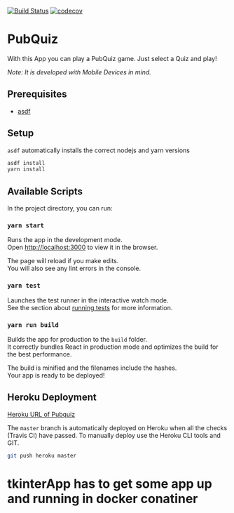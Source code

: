 [![Build Status](https://travis-ci.com/Hacklor/PubQuiz.svg?branch=master)](https://travis-ci.com/Hacklor/PubQuiz)
[![codecov](https://codecov.io/gh/Hacklor/PubQuiz/branch/master/graph/badge.svg)](https://codecov.io/gh/Hacklor/PubQuiz)

# PubQuiz
With this App you can play a PubQuiz game. Just select a Quiz and play!

*Note: It is developed with Mobile Devices in mind.*

## Prerequisites
- [asdf](https://asdf-vm.com/#/core-manage-asdf-vm)

## Setup
`asdf` automatically installs the correct nodejs and yarn versions

```bash
asdf install
yarn install
```

## Available Scripts
In the project directory, you can run:

### `yarn start`

Runs the app in the development mode.<br>
Open [http://localhost:3000](http://localhost:3000) to view it in the browser.

The page will reload if you make edits.<br>
You will also see any lint errors in the console.

### `yarn test`

Launches the test runner in the interactive watch mode.<br>
See the section about [running tests](https://facebook.github.io/create-react-app/docs/running-tests) for more information.

### `yarn run build`

Builds the app for production to the `build` folder.<br>
It correctly bundles React in production mode and optimizes the build for the best performance.

The build is minified and the filenames include the hashes.<br>
Your app is ready to be deployed!

## Heroku Deployment
[Heroku URL of Pubquiz](https://starry-sky-pubquiz.herokuapp.com/)

The `master` branch is automatically deployed on Heroku when all the checks (Travis CI) have passed.
To manually deploy use the Heroku CLI tools and GIT.

```bash
git push heroku master
```
# tkinterApp has to get some app up and running in docker conatiner
